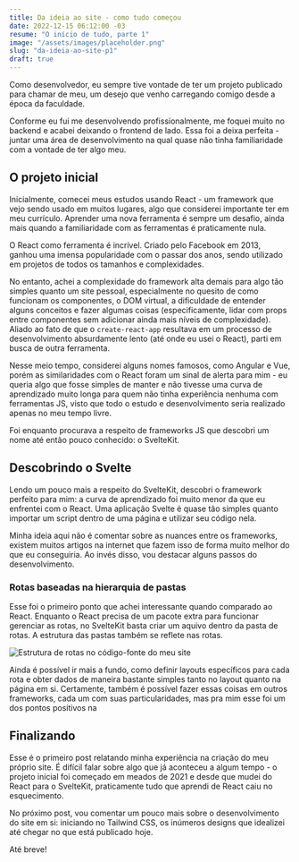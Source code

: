 ```yaml
---
title: Da ideia ao site - como tudo começou
date: 2022-12-15 06:12:00 -03
resume: "O início de tudo, parte 1"
image: "/assets/images/placeholder.png"
slug: "da-ideia-ao-site-p1"
draft: true
---
```


Como desenvolvedor, eu sempre tive vontade de ter um projeto publicado para chamar de meu, um
desejo que venho carregando comigo desde a época da faculdade.

Conforme eu fui me desenvolvendo profissionalmente, me foquei muito no backend e acabei deixando
o frontend de lado. Essa foi a deixa perfeita - juntar uma área de desenvolvimento na qual quase não
tinha familiaridade com a vontade de ter algo meu.

## O projeto inicial
Inicialmente, comecei meus estudos usando React - um framework que vejo sendo usado em muitos lugares,
algo que considerei importante ter em meu currículo. Aprender uma nova ferramenta é sempre um desafio,
ainda mais quando a familiaridade com as ferramentas é praticamente nula.

O React como ferramenta é incrível. Criado pelo Facebook em 2013, ganhou uma imensa popularidade com o
passar dos anos, sendo utilizado em projetos de todos os tamanhos e complexidades.

No entanto, achei a complexidade do framework alta demais para algo tão simples quanto um site pessoal,
especialmente no quesito de como funcionam os componentes, o DOM virtual, a dificuldade de entender
alguns conceitos e fazer algumas coisas (especificamente, lidar com props entre componentes sem adicionar
ainda mais níveis de complexidade). Aliado ao fato de que o `create-react-app` resultava em um processo
de desenvolvimento absurdamente lento (até onde eu usei o React), parti em busca de outra ferramenta.

Nesse meio tempo, considerei alguns nomes famosos, como Angular e Vue, porém as similaridades com o React
foram um sinal de alerta para mim - eu queria algo que fosse simples de manter e não tivesse uma curva de aprendizado muito longa para quem não tinha experiência nenhuma com ferramentas JS, visto que todo o estudo
e desenvolvimento seria realizado apenas no meu tempo livre.

Foi enquanto procurava a respeito de frameworks JS que descobri um nome até então pouco conhecido: o
SvelteKit.

## Descobrindo o Svelte
Lendo um pouco mais a respeito do SvelteKit, descobri o framework perfeito para mim: a curva de aprendizado
foi muito menor da que eu enfrentei com o React. Uma aplicação Svelte é quase tão simples quanto importar um 
script dentro de uma página e utilizar seu código nela.

Minha ideia aqui não é comentar sobre as nuances entre os frameworks, existem muitos artigos na internet que
fazem isso de forma muito melhor do que eu conseguiria. Ao invés disso, vou destacar alguns passos do
desenvolvimento.

### Rotas baseadas na hierarquia de pastas
Esse foi o primeiro ponto que achei interessante quando comparado ao React. Enquanto o React precisa de um
pacote extra para funcionar gerenciar as rotas, no SvelteKit basta criar um aquivo dentro da pasta de rotas.
A estrutura das pastas também se reflete nas rotas.

![Estrutura de rotas no código-fonte do meu site](/assets/images/routes.png "Estrutura de rotas do meu site")

Ainda é possível ir mais a fundo, como definir layouts específicos para cada rota e obter dados de maneira
bastante simples tanto no layout quanto na página em si. Certamente, também é possível fazer essas coisas
em outros frameworks, cada um com suas particularidades, mas pra mim esse foi um dos pontos positivos na


## Finalizando
Esse é o primeiro post relatando minha experiência na criação do meu próprio site. É difícil falar sobre
algo que já aconteceu a algum tempo - o projeto inicial foi começado em meados de 2021 e desde que mudei
do React para o SvelteKit, praticamente tudo que aprendi de React caiu no esquecimento.

No próximo post, vou comentar um pouco mais sobre o desenvolvimento do site em si: iniciando no Tailwind CSS,
os inúmeros designs que idealizei até chegar no que está publicado hoje.

Até breve!